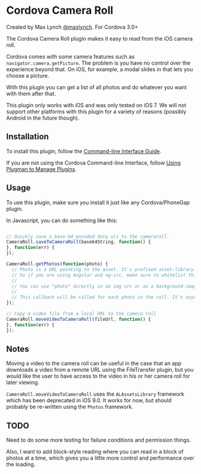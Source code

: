 Cordova Camera Roll
==========================

Created by Max Lynch [@maxlynch](http://twitter.com/maxlynch). For Cordova 3.0+

The Cordova Camera Roll plugin makes it easy to read from the iOS camera roll.

Cordova comes with some camera features such as `navigator.camera.getPicture`. The problem is you have no
control over the experience beyond that. On iOS, for example, a modal slides in that lets you choose a picture.

With this plugin you can get a list of all photos and do whatever you want with them after that.

This plugin only works with iOS and was only tested on iOS 7. We will not support other platforms
with this plugin for a variety of reasons (possibly Android in the future though).


Installation
------------
To install this plugin, follow the [Command-line Interface Guide](http://cordova.apache.org/docs/en/edge/guide_cli_index.md.html#The%20Command-line%20Interface).

If you are not using the Cordova Command-line Interface, follow [Using Plugman to Manage Plugins](http://cordova.apache.org/docs/en/edge/plugin_ref_plugman.md.html).

Usage
-----

To use this plugin, make sure you install it just like any Cordova/PhoneGap plugin.

In Javascript, you can do something like this:

```javascript

// Quickly save a base-64 encoded data uri to the cameraroll.
CameraRoll.saveToCameraRoll(base64String, function() {
}, function(err) {
});

CameraRoll.getPhotos(function(photo) {
  // Photo is a URL pointing to the asset. It's prefixed asset-library:// 
  // So if you are using Angular and ng-src, make sure to whitelist this URL scheme.
  //
  // You can use "photo" directly in an img src or as a background-image in CSS.
  //
  // This callback will be called for each photo in the roll. It's async, yo!
});

// Copy a video file from a local URL to the camera roll
CameraRoll.moveVideoToCameraRoll(fileUrl, function() {
}, function(err) {
});

```

Notes
-----

Moving a video to the camera roll can be useful in the case that an app downloads a video from a 
remote URL using the FileTransfer plugin, but you would like the user to have access to the video
in his or her camera roll for later viewing.

`CameraRoll.moveVideoToCameraRoll` uses the `ALAssetsLibrary` framework which has been deprecated 
in iOS 9.0. It works for now, but should probably be re-written using the `Photos` framework.

TODO
-----

Need to do some more testing for failure conditions and permission things.

Also, I want to add block-style reading where you can read in a block of photos at a time, which gives you a little more
control and performance over the loading.
